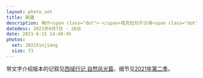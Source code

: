 ```yaml
---
layout: photo_set
title: 新疆
description: 喀什<span class="dot">·</span>塔克拉玛干沙漠<span class="dot">·</span>独库公路<span class="dot">·</span>琼库什台<span class="dot">·</span>那拉提 等
datedesc: 2021年6月7日 - 26日
date: 2021-6-15 14:40:45
photos:
  set: 2021Xinjiang
  size: 73
---
```

带文字介绍版本的记叙见[西域行记 自然风光篇](/blog/2021/08/13/travel-log-in-xinjiang-the-nature-part/)，细节见[2021年第二季](/thought/202102season/)。